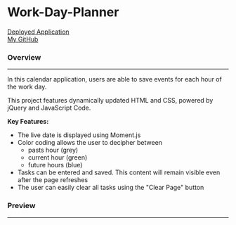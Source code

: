 # Work-Day-Planner

[Deployed Application]()
<br>
[My GitHub](https://github.com/asharma1398)

### Overview  
***

In this calendar application, users are able to save events for each hour of the work day. 

This project features dynamically updated HTML and CSS, powered by jQuery and JavaScript Code. 

**Key Features:**

- The live date is displayed using Moment.js
- Color coding allows the user to decipher between 
    - pasts hour (grey)
    - current hour (green)
    - future hours (blue)
- Tasks can be entered and saved. This content will remain visible even after the page refreshes
- The user can easily clear all tasks using the "Clear Page" button

### Preview 
***
![]()